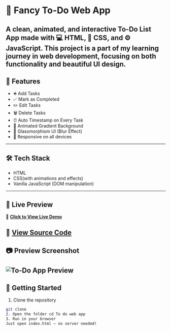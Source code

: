 # 📝 Fancy To-Do Web App

A clean, animated, and interactive **To-Do List App** made with 💻 **HTML**, 🎨 **CSS**, and ⚙️ **JavaScript**.
This project is a part of my learning journey in web development, focusing on both **functionality** and **beautiful UI design**.
---
## 🌟 Features

- ➕ Add Tasks  
- ✅ Mark as Completed  
- ✏️ Edit Tasks  
- 🗑️ Delete Tasks  
- ⏰ Auto Timestamp on Every Task  
- 🌈 Animated Gradient Background  
- 💎 Glassmorphism UI (Blur Effect)  
- 📱 Responsive on all devices
---
## 🛠 Tech Stack

- HTML
- CSS(with animations and effects)  
- Vanilla JavaScript (DOM manipulation)

---
## 🎥 Live Preview

🔗 [**Click to View Live Demo**](https://tanishakaran.github.io/To-do-web-app/)

📂 [**View Source Code**](https://github.com/tanishakaran/To-do-web-app/)
---
## 📷 Preview Screenshot
![To-Do App Preview](![image](https://github.com/user-attachments/assets/7b473456-b5ac-4f6c-b8d3-f9d3f2856554)
)
---

## 🚀 Getting Started

1. Clone the repository  
```bash
git clone 
2. Open the folder cd To do web app
3. Run in your browser
Just open index.html — no server needed!

